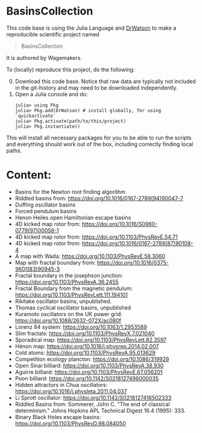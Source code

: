 # BasinsCollection

This code base is using the Julia Language and [DrWatson](https://juliadynamics.github.io/DrWatson.jl/stable/)
to make a reproducible scientific project named
> BasinsCollection

It is authored by Wagemakers.

To (locally) reproduce this project, do the following:

0. Download this code base. Notice that raw data are typically not included in the
   git-history and may need to be downloaded independently.
1. Open a Julia console and do:
   ```
   julia> using Pkg
   julia> Pkg.add(DrWatson) # install globally, for using `quickactivate`
   julia> Pkg.activate(path/to/this/project)
   julia> Pkg.instantiate()
   ```

This will install all necessary packages for you to be able to run the scripts and
everything should work out of the box, including correctly finding local paths.


# Content: 

* Basins for the Newton root finding algorithm
* Riddled basins from: https://doi.org/10.1016/0167-2789(94)90047-7
* Duffing oscillator basins 
* Forced pendulum basins
* Henon Heiles open Hamiltonian escape basins 
* 4D kicked map rotor from: https://doi.org/10.1016/S0960-0779(97)00058-1
* 4D kicked map rotor from: https://doi.org/10.1103/PhysRevE.54.71
* 4D kicked map rotor from: https://doi.org/10.1016/0167-2789(87)90108-4
* A map with Wada: https://doi.org/10.1103/PhysRevE.58.3060
* Map with fractal boundary from: https://doi.org/10.1016/0375-9601(83)90945-3
* Fractal boundary in the josephson junction: https://doi.org/10.1103/PhysRevA.36.2455 
* Fractal Boundary from the magnetic pendulum: https://doi.org/10.1103/PhysRevLett.111.194101
* Rikitake oscillator basins, unpublished.
* Thomas cyclical oscillator basins, unpublished
* Kuramoto oscillators on the UK power grid: https://doi.org/10.1088/2632-072X/ac080f
* Lorenz 84 system: https://doi.org/10.1063/1.2953589
* Slim fractals: https://doi.org/10.1103/PhysRevX.7.021040
* Sporadical map: https://doi.org/10.1103/PhysRevLett.82.3597
* Hénon map: https://doi.org/10.1016/j.physrep.2014.02.007
* Cold atoms: https://doi.org/10.1103/PhysRevA.95.013629
* Competition ecology plancton: https://doi.org/10.1086/319929
* Open Sinai billiard: https://doi.org/10.1103/PhysRevA.38.930
* Aguirre billiard: https://doi.org/10.1103/PhysRevE.67.056201
* Poon billiard: https://doi.org/10.1142/S0218127496000035
* Hidden attractors in Chua oscillators: https://doi.org/10.1016/j.physleta.2011.04.037
* Li Sprott oscillator: https://doi.org/10.1142/S0218127416502333 
* Riddled Basins from: Sommerer, John C. "The end of classical determinism." Johns Hopkins APL Technical Digest 16.4 (1995): 333.
* Binary Black Holes escape basins: https://doi.org/10.1103/PhysRevD.98.084050
